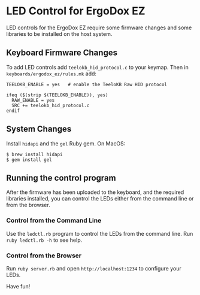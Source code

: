 # LED Control for ErgoDox EZ

LED controls for the ErgoDox EZ require some firmware changes and some libraries
to be installed on the host system.

## Keyboard Firmware Changes

To add LED controls add `teelokb_hid_protocol.c` to your keymap.  Then in
`keyboards/ergodox_ez/rules.mk` add:

```
TEELOKB_ENABLE = yes   # enable the TeeloKB Raw HID protocol

ifeq ($(strip $(TEELOKB_ENABLE)), yes)
  RAW_ENABLE = yes
  SRC += teelokb_hid_protocol.c
endif
```

## System Changes

Install `hidapi` and the `gel` Ruby gem.  On MacOS:

```
$ brew install hidapi
$ gem install gel
```

## Running the control program

After the firmware has been uploaded to the keyboard, and the required libraries
installed, you can control the LEDs either from the command line or from the
browser.

### Control from the Command Line

Use the `ledctl.rb` program to control the LEDs from the command line.  Run
`ruby ledctl.rb -h` to see help.

### Control from the Browser

Run `ruby server.rb` and open `http://localhost:1234` to configure your LEDs.

Have fun!
